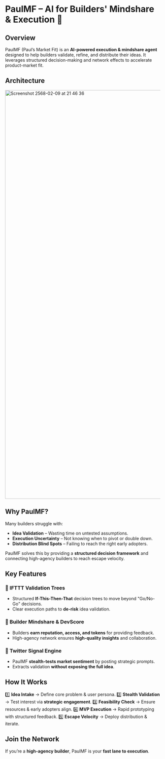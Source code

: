 # PaulMF – AI for Builders' Mindshare & Execution 🚀

## Overview
PaulMF (Paul’s Market Fit) is an **AI-powered execution & mindshare agent** designed to help builders validate, refine, and distribute their ideas. It leverages structured decision-making and network effects to accelerate product-market fit.

## Architecture
<img width="1326" alt="Screenshot 2568-02-09 at 21 46 36" src="https://github.com/user-attachments/assets/8152a7ab-c1a3-4477-9dbe-530e35951654" />



## Why PaulMF?
Many builders struggle with:
- **Idea Validation** – Wasting time on untested assumptions.
- **Execution Uncertainty** – Not knowing when to pivot or double down.
- **Distribution Blind Spots** – Failing to reach the right early adopters.

PaulMF solves this by providing a **structured decision framework** and connecting high-agency builders to reach escape velocity.

## Key Features
### 🧠 IFTTT Validation Trees
- Structured **If-This-Then-That** decision trees to move beyond "Go/No-Go" decisions.
- Clear execution paths to **de-risk** idea validation.

### 🚀 Builder Mindshare & DevScore
- Builders **earn reputation, access, and tokens** for providing feedback.
- High-agency network ensures **high-quality insights** and collaboration.

### 📢 Twitter Signal Engine
- PaulMF **stealth-tests market sentiment** by posting strategic prompts.
- Extracts validation **without exposing the full idea**.

## How It Works
1️⃣ **Idea Intake** → Define core problem & user persona.
2️⃣ **Stealth Validation** → Test interest via **strategic engagement**.
3️⃣ **Feasibility Check** → Ensure resources & early adopters align.
4️⃣ **MVP Execution** → Rapid prototyping with structured feedback.
5️⃣ **Escape Velocity** → Deploy distribution & iterate.

## Join the Network
If you’re a **high-agency builder**, PaulMF is your **fast lane to execution**. 
